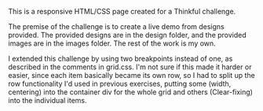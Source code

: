 This is a responsive HTML/CSS page created for a Thinkful challenge.

The premise of the challenge is to create a live demo from designs provided. The provided designs are in the design folder, and the provided images are in the images folder. The rest of the work is my own.

I extended this challenge by using two breakpoints instead of one, as described in the comments in grid.css. I'm not sure if this made it harder or easier, since each item basically became its own row, so I had to split up the row functionality I'd used in previous exercises, putting some (width, centering) into the container div for the whole grid and others (Clear-fixing) into the individual items.
